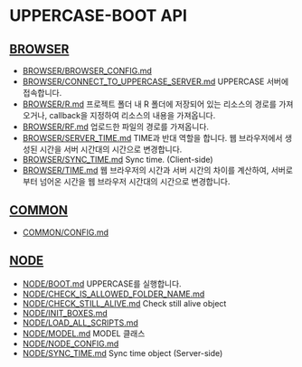 # UPPERCASE-BOOT API

## [BROWSER](BROWSER/README.md)
* [BROWSER/BROWSER_CONFIG.md](BROWSER/BROWSER_CONFIG.md)
* [BROWSER/CONNECT_TO_UPPERCASE_SERVER.md](BROWSER/CONNECT_TO_UPPERCASE_SERVER.md) UPPERCASE 서버에 접속합니다.
* [BROWSER/R.md](BROWSER/R.md) 프로젝트 폴더 내 R 폴더에 저장되어 있는 리소스의 경로를 가져오거나, callback을 지정하여 리소스의 내용을 가져옵니다.
* [BROWSER/RF.md](BROWSER/RF.md) 업로드한 파일의 경로를 가져옵니다.
* [BROWSER/SERVER_TIME.md](BROWSER/SERVER_TIME.md) TIME과 반대 역할을 합니다. 웹 브라우저에서 생성된 시간을 서버 시간대의 시간으로 변경합니다.
* [BROWSER/SYNC_TIME.md](BROWSER/SYNC_TIME.md) Sync time. (Client-side)
* [BROWSER/TIME.md](BROWSER/TIME.md) 웹 브라우저의 시간과 서버 시간의 차이를 계산하여, 서버로부터 넘어온 시간을 웹 브라우저 시간대의 시간으로 변경합니다.

## [COMMON](COMMON/README.md)
* [COMMON/CONFIG.md](COMMON/CONFIG.md)

## [NODE](NODE/README.md)
* [NODE/BOOT.md](NODE/BOOT.md) UPPERCASE를 실행합니다.
* [NODE/CHECK_IS_ALLOWED_FOLDER_NAME.md](NODE/CHECK_IS_ALLOWED_FOLDER_NAME.md)
* [NODE/CHECK_STILL_ALIVE.md](NODE/CHECK_STILL_ALIVE.md) Check still alive object
* [NODE/INIT_BOXES.md](NODE/INIT_BOXES.md)
* [NODE/LOAD_ALL_SCRIPTS.md](NODE/LOAD_ALL_SCRIPTS.md)
* [NODE/MODEL.md](NODE/MODEL.md) MODEL 클래스
* [NODE/NODE_CONFIG.md](NODE/NODE_CONFIG.md)
* [NODE/SYNC_TIME.md](NODE/SYNC_TIME.md) Sync time object (Server-side)
